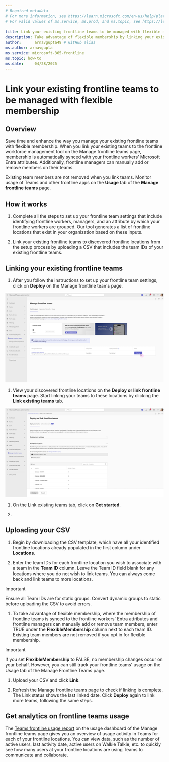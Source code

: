 ```yaml
---
# Required metadata
# For more information, see https://learn.microsoft.com/en-us/help/platform/learn-editor-add-metadata
# For valid values of ms.service, ms.prod, and ms.topic, see https://learn.microsoft.com/en-us/help/platform/metadata-taxonomies

title: Link your existing frontline teams to be managed with flexible membership
description: Take advantage of flexible membership by linking your existing teams to the frontline workforce management tool on the Manage frontline teams page.
author:      arnavgupta49 # GitHub alias
ms.author: arnavgupta
ms.service: microsoft-365-frontline
ms.topic: how-to
ms.date:     04/28/2025
---
```


# Link your existing frontline teams to be managed with flexible membership

## Overview

Save time and enhance the way you manage your existing frontline teams with flexible membership. When you link your existing teams to the frontline workforce management tool on the Manage frontline teams page, membership is automatically synced with your frontline workers’ Microsoft Entra attributes. Additionally, frontline managers can manually add or remove members on their teams.

Existing team members are not removed when you link teams. Monitor usage of Teams and other frontline apps on the **Usage** tab of the **Manage frontline teams** page.

## How it works

1. Complete all the steps to set up your frontline team settings that include identifying frontline workers, managers, and an attribute by which your frontline workers are grouped. Our tool generates a list of frontline locations that exist in your organization based on these inputs.

1. Link your existing frontline teams to discovered frontline locations from the setup process by uploading a CSV that includes the team IDs of your existing frontline teams.

## Linking your existing frontline teams

1. After you follow the instructions to set up your frontline team settings, click on **Deploy** on the Manage frontline teams page.

![Manage frontline teams page on Teams admin center. Click Deploy to begin.](media/link-your-existing-frontline-teams-to-be-managed-with-flexible-membership/manage-frontline-teams-page.png)![]()

1. View your discovered frontline locations on the **Deploy or link frontline teams** page. Start linking your teams to these locations by clicking the **Link existing teams** tab.

![Deploy or link frontline teams. View your discovered locations and click the Link existing teams tab.](media/link-your-existing-frontline-teams-to-be-managed-with-flexible-membership/deploy-or-link-frontline-teams---discovered-locations.png)

1. On the Link existing teams tab, click on **Get started**.

1. ![]()

## Uploading your CSV

1. Begin by downloading the CSV template, which have all your identified frontline locations already populated in the first column under **Locations**.

1. Enter the team IDs for each frontline location you wish to associate with a team in the **Team ID** column. Leave the Team ID field blank for any locations where you do not wish to link teams. You can always come back and link teams to more locations.

> [!IMPORTANT]
> Ensure all Team IDs are for static groups. Convert dynamic groups to static before uploading the CSV to avoid errors.

1. To take advantage of flexible membership, where the membership of frontline teams is synced to the frontline workers' Entra attributes and frontline managers can manually add or remove team members, enter TRUE under the **FlexibleMembership** column next to each team ID. Existing team members are not removed if you opt in for flexible membership.

> [!IMPORTANT]
> If you set **FlexibleMembership** to FALSE, no membership changes occur on your behalf. However, you can still track your frontline teams' usage on the Usage tab of the Manage Frontline Teams page.
1. Upload your CSV and click **Link**.
![]()

1. Refresh the Manage frontline teams page to check if linking is complete. The Link status shows the last linked date. Click **Deploy** again to link more teams, following the same steps.![]()

## Get analytics on frontline teams usage

The [Teams frontline usage report](/microsoft-365/frontline/frontline-usage-report?view=o365-worldwide) on the usage dashboard of the Manage frontline teams page gives you an overview of usage activity in Teams for each of your frontline locations. You can view data, such as the number of active users, last activity date, active users on Walkie Talkie, etc. to quickly see how many users at your frontline locations are using Teams to communicate and collaborate.

 
